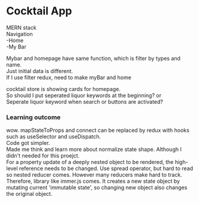 # Cocktail App  
MERN stack  
Navigation    
-Home  
-My Bar  

Mybar and homepage have same function, which is filter by types and name.  
Just initial data is different.  
If I use filter redux, need to make myBar and home 

cocktail store is showing cards for homepage.  
So should I put seperated liquor keywords at the beginning? or  
Seperate liquor keyword when search or buttons are activated?  


### Learning outcome  
wow. mapStateToProps and connect can be replaced by redux with hooks such as useSelector and useDispatch.  
Code got simpler.  
Made me think and learn more about normalize state shape. Although I didn't needed for this proejct.  
For a property update of a deeply nested object to be rendered, the high-level reference needs to be changed.
Use spread operator, but hard to read so nested reducer comes. However many reducers make hard to track.  
Therefore, library like immer.js comes. It creates a new state object by mutating current 'immutable state', so changing new object also changes the original object.